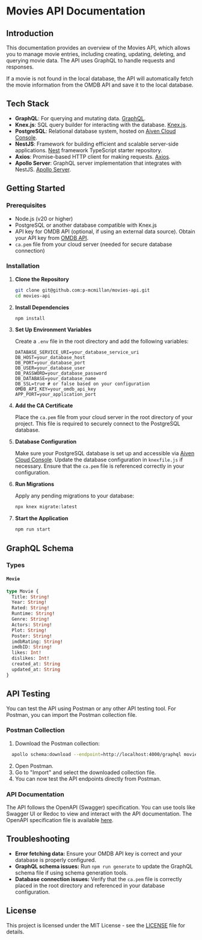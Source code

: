 # Movies API Documentation

## Introduction

This documentation provides an overview of the Movies API, which allows you to manage movie entries, including creating, updating, deleting, and querying movie data. The API uses GraphQL to handle requests and responses.

If a movie is not found in the local database, the API will automatically fetch the movie information from the OMDB API and save it to the local database.

## Tech Stack

- **GraphQL**: For querying and mutating data. [GraphQL](https://graphql.org/).
- **Knex.js**: SQL query builder for interacting with the database. [Knex.js](https://knexjs.org/).
- **PostgreSQL**: Relational database system, hosted on [Aiven Cloud Console](https://console.aiven.io).
- **NestJS**: Framework for building efficient and scalable server-side applications. [Nest](https://github.com/nestjs/nest) framework TypeScript starter repository.
- **Axios**: Promise-based HTTP client for making requests. [Axios](https://axios-http.com/).
- **Apollo Server**: GraphQL server implementation that integrates with NestJS. [Apollo Server](https://www.apollographql.com/).

## Getting Started

### Prerequisites

- Node.js (v20 or higher)
- PostgreSQL or another database compatible with Knex.js
- API key for OMDB API (optional, if using an external data source). Obtain your API key from [OMDB API](https://www.omdbapi.com/).
- `ca.pem` file from your cloud server (needed for secure database connection)

### Installation

1. **Clone the Repository**

   ```bash
   git clone git@github.com:p-mcmillan/movies-api.git
   cd movies-api
   ```

2. **Install Dependencies**

   ```bash
   npm install
   ```

3. **Set Up Environment Variables**

   Create a `.env` file in the root directory and add the following variables:

   ```env
   DATABASE_SERVICE_URI=your_database_service_uri
   DB_HOST=your_database_host
   DB_PORT=your_database_port
   DB_USER=your_database_user
   DB_PASSWORD=your_database_password
   DB_DATABASE=your_database_name
   DB_SSL=true # or false based on your configuration
   OMDB_API_KEY=your_omdb_api_key
   APP_PORT=your_application_port
   ```

4. **Add the CA Certificate**

   Place the `ca.pem` file from your cloud server in the root directory of your project. This file is required to securely connect to the PostgreSQL database.

5. **Database Configuration**

   Make sure your PostgreSQL database is set up and accessible via [Aiven Cloud Console](https://console.aiven.io). Update the database configuration in `knexfile.js` if necessary. Ensure that the `ca.pem` file is referenced correctly in your configuration.

6. **Run Migrations**

   Apply any pending migrations to your database:

   ```bash
   npx knex migrate:latest
   ```

7. **Start the Application**

   ```bash
   npm run start
   ```

## GraphQL Schema

### Types

#### `Movie`

```graphql
type Movie {
  Title: String!
  Year: String!
  Rated: String!
  Runtime: String!
  Genre: String!
  Actors: String!
  Plot: String!
  Poster: String!
  imdbRating: String!
  imdbID: String!
  likes: Int!
  dislikes: Int!
  created_at: String
  updated_at: String
}
```

## API Testing

You can test the API using Postman or any other API testing tool. For Postman, you can import the Postman collection file.

### Postman Collection

1. Download the Postman collection:

```bash
  apollo schema:download --endpoint=http://localhost:4000/graphql movies-api.json
```

2. Open Postman.
3. Go to "Import" and select the downloaded collection file.
4. You can now test the API endpoints directly from Postman.

### API Documentation

The API follows the OpenAPI (Swagger) specification. You can use tools like Swagger UI or Redoc to view and interact with the API documentation. The OpenAPI specification file is available [here](openapi.yaml).

## Troubleshooting

- **Error fetching data:** Ensure your OMDB API key is correct and your database is properly configured.
- **GraphQL schema issues:** Run `npm run generate` to update the GraphQL schema file if using schema generation tools.
- **Database connection issues:** Verify that the `ca.pem` file is correctly placed in the root directory and referenced in your database configuration.

## License

This project is licensed under the MIT License - see the [LICENSE](LICENSE) file for details.
